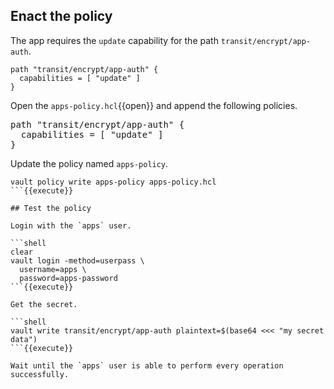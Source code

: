 ## Enact the policy

The app requires the `update` capability for the path
`transit/encrypt/app-auth`.

```hcl
path "transit/encrypt/app-auth" {
  capabilities = [ "update" ]
}
```

Open the `apps-policy.hcl`{{open}} and append the following policies.

<pre class="file" data-filename="apps-policy.hcl" data-target="append">
path "transit/encrypt/app-auth" {
  capabilities = [ "update" ]
}
</pre>

Update the policy named `apps-policy`.

```shell
vault policy write apps-policy apps-policy.hcl
```{{execute}}

## Test the policy

Login with the `apps` user.

```shell
clear
vault login -method=userpass \
  username=apps \
  password=apps-password
```{{execute}}

Get the secret.

```shell
vault write transit/encrypt/app-auth plaintext=$(base64 <<< "my secret data")
```{{execute}}

Wait until the `apps` user is able to perform every operation successfully.